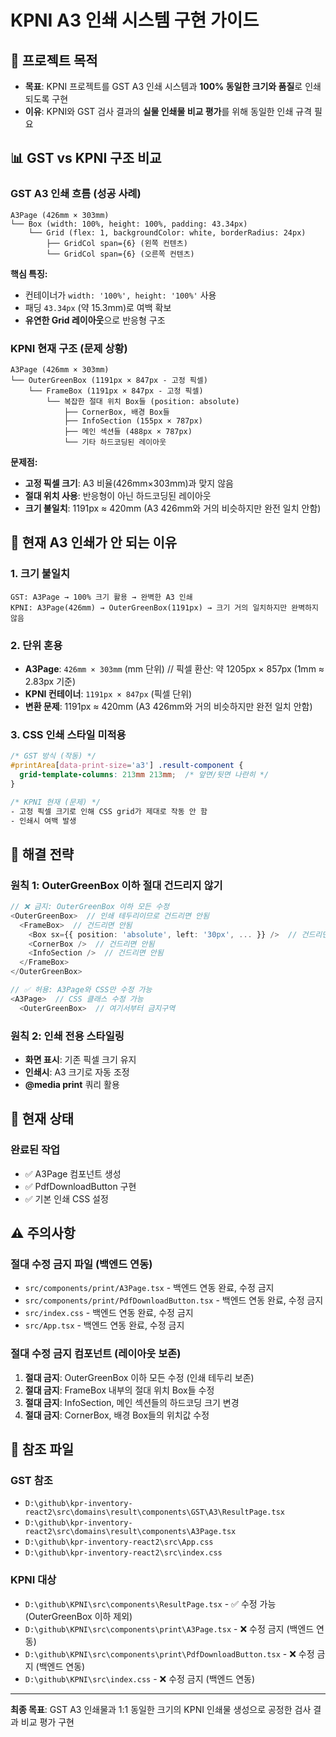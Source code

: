 # KPNI A3 인쇄 시스템 구현 가이드

## 🎯 **프로젝트 목적**
- **목표**: KPNI 프로젝트를 GST A3 인쇄 시스템과 **100% 동일한 크기와 품질**로 인쇄되도록 구현
- **이유**: KPNI와 GST 검사 결과의 **실물 인쇄물 비교 평가**를 위해 동일한 인쇄 규격 필요

## 📊 **GST vs KPNI 구조 비교**

### **GST A3 인쇄 흐름 (성공 사례)**
```
A3Page (426mm × 303mm)
└── Box (width: 100%, height: 100%, padding: 43.34px)
    └── Grid (flex: 1, backgroundColor: white, borderRadius: 24px)
        ├── GridCol span={6} (왼쪽 컨텐츠)
        └── GridCol span={6} (오른쪽 컨텐츠)
```

**핵심 특징:**
- 컨테이너가 `width: '100%', height: '100%'` 사용
- 패딩 `43.34px` (약 15.3mm)로 여백 확보
- **유연한 Grid 레이아웃**으로 반응형 구조

### **KPNI 현재 구조 (문제 상황)**
```
A3Page (426mm × 303mm)
└── OuterGreenBox (1191px × 847px - 고정 픽셀)
    └── FrameBox (1191px × 847px - 고정 픽셀)
        └── 복잡한 절대 위치 Box들 (position: absolute)
            ├── CornerBox, 배경 Box들
            ├── InfoSection (155px × 787px)
            ├── 메인 섹션들 (488px × 787px)
            └── 기타 하드코딩된 레이아웃
```

**문제점:**
- **고정 픽셀 크기**: A3 비율(426mm×303mm)과 맞지 않음
- **절대 위치 사용**: 반응형이 아닌 하드코딩된 레이아웃
- **크기 불일치**: 1191px ≈ 420mm (A3 426mm와 거의 비슷하지만 완전 일치 안함)

## 🚫 **현재 A3 인쇄가 안 되는 이유**

### **1. 크기 불일치**
```
GST: A3Page → 100% 크기 활용 → 완벽한 A3 인쇄
KPNI: A3Page(426mm) → OuterGreenBox(1191px) → 크기 거의 일치하지만 완벽하지 않음
```

### **2. 단위 혼용**
- **A3Page**: `426mm × 303mm` (mm 단위)  // 픽셀 환산: 약 1205px × 857px (1mm ≈ 2.83px 기준)
- **KPNI 컨테이너**: `1191px × 847px` (픽셀 단위)
- **변환 문제**: 1191px ≈ 420mm (A3 426mm와 거의 비슷하지만 완전 일치 안함)

### **3. CSS 인쇄 스타일 미적용**
```css
/* GST 방식 (작동) */
#printArea[data-print-size='a3'] .result-component {
  grid-template-columns: 213mm 213mm;  /* 앞면/뒷면 나란히 */
}

/* KPNI 현재 (문제) */
- 고정 픽셀 크기로 인해 CSS grid가 제대로 작동 안 함
- 인쇄시 여백 발생
```

## 🔧 **해결 전략**

### **원칙 1: OuterGreenBox 이하 절대 건드리지 않기**
```typescript
// ❌ 금지: OuterGreenBox 이하 모든 수정
<OuterGreenBox>  // 인쇄 테두리이므로 건드리면 안됨
  <FrameBox>  // 건드리면 안됨
    <Box sx={{ position: 'absolute', left: '30px', ... }} />  // 건드리면 안됨
    <CornerBox />  // 건드리면 안됨
    <InfoSection />  // 건드리면 안됨
  </FrameBox>
</OuterGreenBox>

// ✅ 허용: A3Page와 CSS만 수정 가능
<A3Page>  // CSS 클래스 수정 가능
  <OuterGreenBox>  // 여기서부터 금지구역
```

### **원칙 2: 인쇄 전용 스타일링**
- **화면 표시**: 기존 픽셀 크기 유지
- **인쇄시**: A3 크기로 자동 조정
- **@media print** 쿼리 활용


## 🎨 **현재 상태**

### **완료된 작업**
- ✅ A3Page 컴포넌트 생성
- ✅ PdfDownloadButton 구현
- ✅ 기본 인쇄 CSS 설정



## ⚠️ **주의사항**

### **절대 수정 금지 파일 (백엔드 연동)**
- `src/components/print/A3Page.tsx` - 백엔드 연동 완료, 수정 금지
- `src/components/print/PdfDownloadButton.tsx` - 백엔드 연동 완료, 수정 금지  
- `src/index.css` - 백엔드 연동 완료, 수정 금지
- `src/App.tsx` - 백엔드 연동 완료, 수정 금지

### **절대 수정 금지 컴포넌트 (레이아웃 보존)**
1. **절대 금지**: OuterGreenBox 이하 모든 수정 (인쇄 테두리 보존)
2. **절대 금지**: FrameBox 내부의 절대 위치 Box들 수정
3. **절대 금지**: InfoSection, 메인 섹션들의 하드코딩 크기 변경  
4. **절대 금지**: CornerBox, 배경 Box들의 위치값 수정


## 🔗 **참조 파일**

### **GST 참조**
- `D:\github\kpr-inventory-react2\src\domains\result\components\GST\A3\ResultPage.tsx`
- `D:\github\kpr-inventory-react2\src\domains\result\components\A3Page.tsx`
- `D:\github\kpr-inventory-react2\src\App.css`
- `D:\github\kpr-inventory-react2\src\index.css`

### **KPNI 대상**
- `D:\github\KPNI\src\components\ResultPage.tsx` - ✅ 수정 가능 (OuterGreenBox 이하 제외)
- `D:\github\KPNI\src\components\print\A3Page.tsx` - ❌ 수정 금지 (백엔드 연동)
- `D:\github\KPNI\src\components\print\PdfDownloadButton.tsx` - ❌ 수정 금지 (백엔드 연동)
- `D:\github\KPNI\src\index.css` - ❌ 수정 금지 (백엔드 연동)

---
**최종 목표**: GST A3 인쇄물과 1:1 동일한 크기의 KPNI 인쇄물 생성으로 공정한 검사 결과 비교 평가 구현